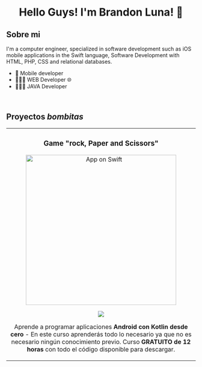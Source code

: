 <div align="center">
 
<h1 align="center">Hello Guys! I'm Brandon Luna! 👋</h1>
</div>

## Sobre mi

 I'm a computer engineer, specialized in software development  such as iOS mobile applications in the Swift language, Software Development
with HTML, PHP, CSS and relational databases. 
- 📲 Mobile developer
- 👨🏻‍💻 WEB Developer 🌐
- 👨🏻‍💻 JAVA Developer
<br>

## Proyectos *bombitas*

<table>
<tr>
 
<td width="50%">
 
<h3 align="center">Game "rock, Paper and Scissors"</h3>
<div align="center">
<a href="[https://github.com/ArisGuimera/Android-Expert](https://github.com/Diplomado-7a-generacion/second-module-final-exercise-rock-paper-scissors-Brann7)" target="_blank"><img src="![swift](https://github.com/Brann7/Brann7/assets/86082071/78731b92-e21a-424a-afff-af8f1781e1f0)" width="400" alt="App on Swift"></a>
<p>
<a href="[https://github.com/ArisGuimera/Android-Expert](https://github.com/Diplomado-7a-generacion/second-module-final-exercise-rock-paper-scissors-Brann7)" target="_blank">
<img src="https://img.shields.io/badge/CÓDIGO-ff9?style=for-the-badge&logo=github&logoColor=black">
</a>
</p>
<p>Aprende a programar aplicaciones <strong>Android con Kotlin desde cero</strong> - En este curso aprenderás todo lo necesario ya que no es necesario ningún conocimiento previo. Curso <strong>GRATUITO de 12 horas</strong> con todo el código disponible para descargar.</p>
</div>      

</td>
                                                           
</table>                                                                                 
</div>
<br>

